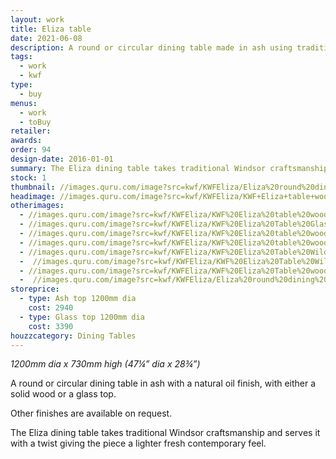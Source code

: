 ```yaml
---
layout: work
title: Eliza table
date: 2021-06-08
description: A round or circular dining table made in ash using traditional Windsor craftmanship but with an added twist giving it a lighter, fresh contemporary feel. Either 1.2m (seats 6) or 1.5m (seats 8).
tags:
  - work
  - kwf
type:
  - buy
menus:
  - work
  - toBuy
retailer:
awards:
order: 94
design-date: 2016-01-01
summary: The Eliza dining table takes traditional Windsor craftsmanship and serves it with a twist giving the piece a lighter fresh contemporary feel.
stock: 1
thumbnail: //images.quru.com/image?src=kwf/KWFEliza/Eliza%20round%20dining%20table%201.jpg&right=0.86875&left=0.12812&icc=srgb&top=0.12546&strip=0&width=170
headimage: //images.quru.com/image?src=kwf/KWFEliza/KWF+Eliza+table+wood+on+blue+orange+set.jpg&icc=srgb&strip=0
otherimages:
  - //images.quru.com/image?src=kwf/KWFEliza/KWF%20Eliza%20table%20wood%20on%20blue%203.jpg&bottom=0.90313&top=0.2125&icc=srgb&strip=0
  - //images.quru.com/image?src=kwf/KWFEliza/KWF%20Eliza%20Table%20Glass%20on%20blue%20front.jpg&bottom=0.85625&top=0.1875&icc=srgb&strip=0
  - //images.quru.com/image?src=kwf/KWFEliza/KWF%20Eliza%20table%20wood%20on%20blue%20under%202.jpg&right=0.8625&left=0.18125&icc=srgb&strip=0
  - //images.quru.com/image?src=kwf/KWFEliza/KWF%20Eliza%20table%20wood%20on%20blue%20under%20detail%202.jpg&right=0.9125&left=0.08125&icc=srgb&strip=0
  - //images.quru.com/image?src=kwf/KWFEliza/KWF%20Eliza%20Table%20Wilding%20kitchen%20scene%202.JPG&angle=90&icc=srgb&strip=0
  -  //images.quru.com/image?src=kwf/KWFEliza/KWF%20Eliza%20Table%20Wilding%20kitchen%20scene.JPG&angle=90&icc=srgb&strip=0
  - //images.quru.com/image?src=kwf/KWFEliza/KWF%20Eliza%20Table%20wood%20on%20blue%20undressed.jpg&right=0.94063&left=0.08125&icc=srgb&strip=0&icc=srgb&strip=0
  -  //images.quru.com/image?src=kwf/KWFEliza/Eliza%20round%20dining%20table%201.jpg&right=0.91563&left=0.06875&icc=srgb&strip=0
storeprice:
  - type: Ash top 1200mm dia
    cost: 2940
  - type: Glass top 1200mm dia
    cost: 3390
houzzcategory: Dining Tables
---
```

_1200mm dia x 730mm high (47&frac14;” dia x 28&frac34;”)_

A round or circular dining table in ash with a natural oil finish, with either a solid wood or a glass top.

Other finishes are available on request.

The Eliza dining table takes traditional Windsor craftsmanship and serves it with a twist giving the piece a lighter fresh contemporary feel.
